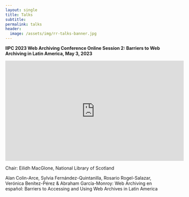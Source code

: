 ```yaml
---
layout: single
title: Talks
subtitle:
permalink: talks 
header:
  image: /assets/img/rr-talks-banner.jpg
---
```


**IIPC 2023 Web Archiving Conference Online Session 2: Barriers to Web Archiving in Latin America, May 3, 2023**
<iframe width="560" height="315" src="https://www.youtube.com/embed/videoseries?si=fcGDWz7nhTb-G9H1&amp;list=PLLDz9GYV7-migzwUAS3CAOi-Luy4swu55" title="YouTube video player" frameborder="0" allow="accelerometer; autoplay; clipboard-write; encrypted-media; gyroscope; picture-in-picture; web-share" allowfullscreen></iframe>

Chair: Eilidh MacGlone, National Library of Scotland

Alan Colin-Arce, Sylvia Fernández-Quintanilla, Rosario Rogel-Salazar, Verónica Benítez-Pérez & Abraham García-Monroy: Web Archiving en español: Barriers to Accessing and Using Web Archives in Latin America



